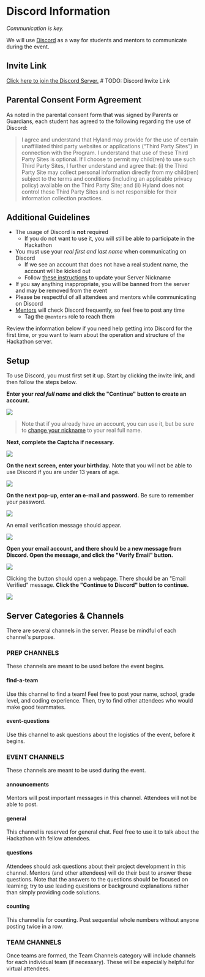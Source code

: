 # Discord Information
_Communication is key._

We will use [Discord](https://discord.com/) as a way for students and mentors to communicate during the event.

## Invite Link
[Click here to join the Discord Server.]() # TODO: Discord Invite Link

## Parental Consent Form Agreement 
As noted in the parental consent form that was signed by Parents or Guardians, each student has agreed to the following regarding the use of Discord: 

>I agree and understand that Hyland may provide for the use of certain unaffiliated third party websites or applications (“Third Party Sites”) in connection with the Program. I understand that use of these Third Party Sites is optional. If I choose to permit my child(ren) to use such Third Party Sites, I further understand and agree that: (i) the Third Party Site may collect personal information directly from my child(ren) subject to the terms and conditions (including an applicable privacy policy) available on the Third Party Site; and (ii) Hyland does not control these Third Party Sites and is not responsible for their information collection practices.

## Additional Guidelines
- The usage of Discord is **not** required
    - If you do not want to use it, you will still be able to participate in the Hackathon
- You must use your _real first and last name_ when communicating on Discord
    - If we see an account that does not have a real student name, the account will be kicked out
    - Follow [these instructions](https://support.discord.com/hc/en-us/articles/219070107-Server-Nicknames) to update your Server Nickname
- If you say anything inappropriate, you will be banned from the server and may be removed from the event
- Please be respectful of all attendees and mentors while communicating on Discord
- [Mentors](Mentor.md) will check Discord frequently, so feel free to post any time
    - Tag the `@mentors` role to reach them

Review the information below if you need help getting into Discord for the first time, or you want to learn about the operation and structure of the Hackathon server.

## Setup
To use Discord, you must first set it up. Start by clicking the invite link, and then follow the steps below.

**Enter your _real full name_ and click the "Continue" button to create an account.**  

![](Assets/JoinDiscordServer.png)

>Note that if you already have an account, you can use it, but be sure to [change your nickname](https://support.discord.com/hc/en-us/articles/219070107-Server-Nicknames) to your real full name.

**Next, complete the Captcha if necessary.**

![](Assets/Captcha.png)

**On the next screen, enter your birthday.** Note that you will not be able to use Discord if you are under 13 years of age.  

![](Assets/Birthday.png)

**On the next pop-up, enter an e-mail and password.** Be sure to remember your password.

![](Assets/EmailAndPassword.png)

An email verification message should appear.  

![](Assets/EmailVerification.png)

**Open your email account, and there should be a new message from Discord. Open the message, and click the "Verify Email" button.**  

![](Assets/VerifyEmailButton.png)

Clicking the button should open a webpage. There should be an "Email Verified" message. **Click the "Continue to Discord" button to continue.**  

![](Assets/EmailVerified.png) 

## Server Categories & Channels
There are several channels in the server. Please be mindful of each channel's purpose.

### PREP CHANNELS
These channels are meant to be used before the event begins.

#### find-a-team
Use this channel to find a team! Feel free to post your name, school, grade level, and coding experience. Then, try to find other attendees who would make good teammates.

#### event-questions
Use this channel to ask questions about the logistics of the event, before it begins.

### EVENT CHANNELS
These channels are meant to be used during the event.

#### announcements
Mentors will post important messages in this channel. Attendees will not be able to post.

#### general
This channel is reserved for general chat. Feel free to use it to talk about the Hackathon with fellow attendees.

#### questions
Attendees should ask questions about their project development in this channel. Mentors (and other attendees) will do their best to answer these questions. Note that the answers to the questions should be focused on learning; try to use leading questions or background explanations rather than simply providing code solutions.

#### counting
This channel is for counting. Post sequential whole numbers without anyone posting twice in a row.

### TEAM CHANNELS
Once teams are formed, the Team Channels category will include channels for each individual team (if necessary). These will be especially helpful for virtual attendees.
